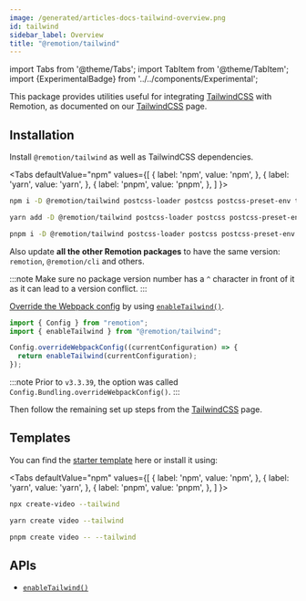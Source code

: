 ```yaml
---
image: /generated/articles-docs-tailwind-overview.png
id: tailwind
sidebar_label: Overview
title: "@remotion/tailwind"
---
```


import Tabs from '@theme/Tabs';
import TabItem from '@theme/TabItem';
import {ExperimentalBadge} from '../../components/Experimental';

This package provides utilities useful for integrating [TailwindCSS](https://tailwindcss.com/) with Remotion, as documented on our [TailwindCSS](/docs/tailwind) page.

## Installation

Install `@remotion/tailwind` as well as TailwindCSS dependencies.

<Tabs
defaultValue="npm"
values={[
{ label: 'npm', value: 'npm', },
{ label: 'yarn', value: 'yarn', },
{ label: 'pnpm', value: 'pnpm', },
]
}>
<TabItem value="npm">

```bash
npm i -D @remotion/tailwind postcss-loader postcss postcss-preset-env tailwindcss autoprefixer css-loader style-loader
```

  </TabItem>

  <TabItem value="yarn">

```bash
yarn add -D @remotion/tailwind postcss-loader postcss postcss-preset-env tailwindcss autoprefixer css-loader style-loader
```

  </TabItem>

  <TabItem value="pnpm">

```bash
pnpm i -D @remotion/tailwind postcss-loader postcss postcss-preset-env tailwindcss autoprefixer css-loader style-loader
```

  </TabItem>
</Tabs>

Also update **all the other Remotion packages** to have the same version: `remotion`, `@remotion/cli` and others.

:::note
Make sure no package version number has a `^` character in front of it as it can lead to a version conflict.
:::

[Override the Webpack config](/docs/webpack) by using [`enableTailwind()`](/docs/tailwind/enable-tailwind).

```ts twoslash title="remotion.config.ts"
import { Config } from "remotion";
import { enableTailwind } from "@remotion/tailwind";

Config.overrideWebpackConfig((currentConfiguration) => {
  return enableTailwind(currentConfiguration);
});
```

:::note
Prior to `v3.3.39`, the option was called `Config.Bundling.overrideWebpackConfig()`.
:::

Then follow the remaining set up steps from the [TailwindCSS](/docs/tailwind) page.

## Templates

You can find the [starter template](https://github.com/remotion-dev/template-tailwind) here or install it using:

<Tabs
defaultValue="npm"
values={[
{ label: 'npm', value: 'npm', },
{ label: 'yarn', value: 'yarn', },
{ label: 'pnpm', value: 'pnpm', },
]
}>
<TabItem value="npm">

```bash
npx create-video --tailwind
```

  </TabItem>

  <TabItem value="yarn">

```bash
yarn create video --tailwind
```

  </TabItem>

  <TabItem value="pnpm">

```bash
pnpm create video -- --tailwind
```

  </TabItem>
</Tabs>

## APIs

- [`enableTailwind()`](/docs/tailwind/enable-tailwind)
